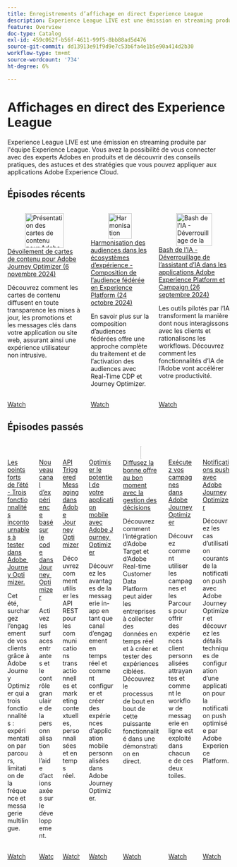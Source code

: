 ```yaml
---
title: Enregistrements d’affichage en direct Experience League
description: Experience League LIVE est une émission en streaming produite par l'équipe Experience League. Vous avez la possibilité de vous connecter avec des experts Adobes en produits et de découvrir des conseils pratiques, des astuces et des stratégies que vous pouvez appliquer aux applications Adobe Experience Cloud.
feature: Overview
doc-type: Catalog
exl-id: 459c062f-b56f-4611-99f5-8bb88ad5d476
source-git-commit: dd13913e91f9d9e7c53b6fa4e1b5e90a414d2b30
workflow-type: tm+mt
source-wordcount: '734'
ht-degree: 6%

---
```


# Affichages en direct des Experience League

Experience League LIVE est une émission en streaming produite par l&#39;équipe Experience League. Vous avez la possibilité de vous connecter avec des experts Adobes en produits et de découvrir des conseils pratiques, des astuces et des stratégies que vous pouvez appliquer aux applications Adobe Experience Cloud.

## Épisodes récents

<!-- CARDS

* https://experienceleague.adobe.com/fr/docs/events/experience-league-live-recordings/episodes/exl-live-episode-10-30-24
  {title = Unveiling Content Cards for Adobe Journey Optimizer (November 6, 2024)}
  {description = Learn how Content Cards deliver key updates, promotions, and messages seamlessly within your app or website, ensuring a non-intrusive user experience. }
* https://experienceleague.adobe.com/fr/docs/events/experience-league-live-recordings/episodes/exl-live-episode-40-2024-10-24
     {title = Harmonize Audiences in Experience Ecosystems - Federated Audience Composition in Experience Platform (October 24, 2024)}
     {description = Learn about Federated Audience Composition provides a comprehensive approach to audience curation and activation with Real-Time CDP and Journey Optimizer.}
* https://experienceleague.adobe.com/fr/docs/events/experience-league-live-recordings/episodes/exl-live-episode-09-26-24
    {title = AI Bash - Unlocking the Power of AI Assistant in Adobe Experience Platform Applications and Campaign (September 26, 2024)}
    {description = AI-driven tools are transforming the way we engage customers and streamline workflows. Learn how Adobe's AI capabilities will accelerate your productivity.}

-->
<!-- START CARDS HTML - DO NOT MODIFY BY HAND -->
<div class="columns">
    <div class="column is-half-tablet is-half-desktop is-one-third-widescreen" aria-label="Unveiling Content Cards for Adobe Journey Optimizer (November 6, 2024)">
        <div class="card" style="height: 100%; display: flex; flex-direction: column; height: 100%;">
            <div class="card-image">
                <figure class="image x-is-16by9">
                    <a href="https://experienceleague.adobe.com/fr/docs/events/experience-league-live-recordings/episodes/exl-live-episode-10-30-24" title="Présentation des cartes de contenu pour Adobe Journey Optimizer (6 novembre 2024)" target="_blank" rel="referrer">
                        <img class="is-bordered-r-small" src="https://video.tv.adobe.com/v/3436281/?quality=12&format=jpeg&nocache=1732147562999" alt="Présentation des cartes de contenu pour Adobe Journey Optimizer (6 novembre 2024)"
                             style="width: 100%; aspect-ratio: 16 / 9; object-fit: cover; overflow: hidden; display: block; margin: auto;">
                    </a>
                </figure>
            </div>
            <div class="card-content is-padded-small" style="display: flex; flex-direction: column; flex-grow: 1; justify-content: space-between;">
                <div class="top-card-content">
                    <p class="headline is-size-6 has-text-weight-bold">
                        <a href="https://experienceleague.adobe.com/fr/docs/events/experience-league-live-recordings/episodes/exl-live-episode-10-30-24" target="_blank" rel="referrer" title="Présentation des cartes de contenu pour Adobe Journey Optimizer (6 novembre 2024)">Dévoilement de cartes de contenu pour Adobe Journey Optimizer (6 novembre 2024)</a>
                    </p>
                    <p class="is-size-6">Découvrez comment les cartes de contenu diffusent en toute transparence les mises à jour, les promotions et les messages clés dans votre application ou site web, assurant ainsi une expérience utilisateur non intrusive.</p>
                </div>
                <a href="https://experienceleague.adobe.com/fr/docs/events/experience-league-live-recordings/episodes/exl-live-episode-10-30-24" target="_blank" rel="referrer" class="spectrum-Button spectrum-Button--outline spectrum-Button--primary spectrum-Button--sizeM" style="align-self: flex-start; margin-top: 1rem;">
                    <span class="spectrum-Button-label has-no-wrap has-text-weight-bold">Watch</span>
                </a>
            </div>
        </div>
    </div>
    <div class="column is-half-tablet is-half-desktop is-one-third-widescreen" aria-label="Harmonize Audiences in Experience Ecosystems - Federated Audience Composition in Experience Platform (October 24, 2024)">
        <div class="card" style="height: 100%; display: flex; flex-direction: column; height: 100%;">
            <div class="card-image">
                <figure class="image x-is-16by9">
                    <a href="https://experienceleague.adobe.com/fr/docs/events/experience-league-live-recordings/episodes/exl-live-episode-40-2024-10-24" title="Harmonisation des audiences dans les écosystèmes de l’expérience - Composition de l’audience fédérée en Experience Platform (24 octobre 2024)" target="_blank" rel="referrer">
                        <img class="is-bordered-r-small" src="https://video.tv.adobe.com/v/3436457?quality=12&format=jpeg&nocache=1732147562995" alt="Harmonisation des audiences dans les écosystèmes de l’expérience - Composition de l’audience fédérée en Experience Platform (24 octobre 2024)"
                             style="width: 100%; aspect-ratio: 16 / 9; object-fit: cover; overflow: hidden; display: block; margin: auto;">
                    </a>
                </figure>
            </div>
            <div class="card-content is-padded-small" style="display: flex; flex-direction: column; flex-grow: 1; justify-content: space-between;">
                <div class="top-card-content">
                    <p class="headline is-size-6 has-text-weight-bold">
                        <a href="https://experienceleague.adobe.com/fr/docs/events/experience-league-live-recordings/episodes/exl-live-episode-40-2024-10-24" target="_blank" rel="referrer" title="Harmonisation des audiences dans les écosystèmes de l’expérience - Composition de l’audience fédérée en Experience Platform (24 octobre 2024)">Harmonisation des audiences dans les écosystèmes d’expérience - Composition de l’audience fédérée en Experience Platform (24 octobre 2024)</a>
                    </p>
                    <p class="is-size-6">En savoir plus sur la composition d’audiences fédérées offre une approche complète du traitement et de l’activation des audiences avec Real-Time CDP et Journey Optimizer.</p>
                </div>
                <a href="https://experienceleague.adobe.com/fr/docs/events/experience-league-live-recordings/episodes/exl-live-episode-40-2024-10-24" target="_blank" rel="referrer" class="spectrum-Button spectrum-Button--outline spectrum-Button--primary spectrum-Button--sizeM" style="align-self: flex-start; margin-top: 1rem;">
                    <span class="spectrum-Button-label has-no-wrap has-text-weight-bold">Watch</span>
                </a>
            </div>
        </div>
    </div>
    <div class="column is-half-tablet is-half-desktop is-one-third-widescreen" aria-label="AI Bash - Unlocking the Power of AI Assistant in Adobe Experience Platform Applications and Campaign (September 26, 2024)">
        <div class="card" style="height: 100%; display: flex; flex-direction: column; height: 100%;">
            <div class="card-image">
                <figure class="image x-is-16by9">
                    <a href="https://experienceleague.adobe.com/fr/docs/events/experience-league-live-recordings/episodes/exl-live-episode-09-26-24" title="Bash de l’IA - Déverrouillage de la puissance de l’assistant d’IA dans les applications Adobe Experience Platform et Campaign (26 septembre 2024)" target="_blank" rel="referrer">
                        <img class="is-bordered-r-small" src="https://video.tv.adobe.com/v/3434781/?format=jpeg&nocache=1732147562999" alt="Bash de l’IA - Déverrouillage de la puissance de l’assistant d’IA dans les applications Adobe Experience Platform et Campaign (26 septembre 2024)"
                             style="width: 100%; aspect-ratio: 16 / 9; object-fit: cover; overflow: hidden; display: block; margin: auto;">
                    </a>
                </figure>
            </div>
            <div class="card-content is-padded-small" style="display: flex; flex-direction: column; flex-grow: 1; justify-content: space-between;">
                <div class="top-card-content">
                    <p class="headline is-size-6 has-text-weight-bold">
                        <a href="https://experienceleague.adobe.com/fr/docs/events/experience-league-live-recordings/episodes/exl-live-episode-09-26-24" target="_blank" rel="referrer" title="Bash de l’IA - Déverrouillage de la puissance de l’assistant d’IA dans les applications Adobe Experience Platform et Campaign (26 septembre 2024)">Bash de l’IA - Déverrouillage de l’assistant d’IA dans les applications Adobe Experience Platform et Campaign (26 septembre 2024)</a>
                    </p>
                    <p class="is-size-6">Les outils pilotés par l’IA transforment la manière dont nous interagissons avec les clients et rationalisons les workflows. Découvrez comment les fonctionnalités d’IA de l’Adobe vont accélérer votre productivité.</p>
                </div>
                <a href="https://experienceleague.adobe.com/fr/docs/events/experience-league-live-recordings/episodes/exl-live-episode-09-26-24" target="_blank" rel="referrer" class="spectrum-Button spectrum-Button--outline spectrum-Button--primary spectrum-Button--sizeM" style="align-self: flex-start; margin-top: 1rem;">
                    <span class="spectrum-Button-label has-no-wrap has-text-weight-bold">Watch</span>
                </a>
            </div>
        </div>
    </div>
</div>
<!-- END CARDS HTML - DO NOT MODIFY BY HAND -->



## Épisodes passés

<!-- CARDS

* https://experienceleague.adobe.com/fr/docs/events/experience-league-live-recordings/episodes/exl-live-episode-08-28-24 
* https://experienceleague.adobe.com/fr/docs/events/experience-league-live-recordings/episodes/exl-live-episode-04-24-24
* https://experienceleague.adobe.com/docs/events/experience-league-live-recordings/episodes/exl-live-episode-8-23-23.html?lang=fr 
* https://experienceleague.adobe.com/docs/events/experience-league-live-recordings/episodes/exl-live-episode-5-24-23.html?lang=fr
* https://experienceleague.adobe.com/docs/events/experience-league-live-recordings/episodes/exl-live-episode-10-25-22.html?lang=fr
  {description = Learn how integrating Adobe Target and Adobe Real-time Customer Data Platform can help businesses collect data in real time, and create and test targeted experiences. See the end to end process of this powerful capability in a live demonstration.}
* https://experienceleague.adobe.com/docs/events/experience-league-live-recordings/episodes/exl-live-episode-09-22-22.html?lang=fr
    {description = Learn how to use both Campaigns and Journeys to deliver compelling personalized customer experiences and how the in-line messaging workflow is leveraged in each of these two canvases.}
* https://experienceleague.adobe.com/docs/events/experience-league-live-recordings/episodes/exl-live-episode-05-12-22.html?lang=fr
    {description = Learn about the common use cases for push notification with Adobe Journey Optimizer and dive into the technical details on how to configure an app for Push powered by Adobe Experience Platform.}
-->
<!-- START CARDS HTML - DO NOT MODIFY BY HAND -->
<div class="columns">
    <div class="column is-half-tablet is-half-desktop is-one-third-widescreen" aria-label="Summer Spotlight - Three must try features in Adobe Journey Optimizer">
        <div class="card" style="height: 100%; display: flex; flex-direction: column; height: 100%;">
            <div class="card-image">
                <figure class="image x-is-16by9">
                    <a href="https://experienceleague.adobe.com/fr/docs/events/experience-league-live-recordings/episodes/exl-live-episode-08-28-24" title="Points phares de l’été - Il faut essayer les fonctionnalités de Adobe Journey Optimizer" target="_blank" rel="referrer">
                        <img class="is-bordered-r-small" src="https://video.tv.adobe.com/v/3433225/?format=jpeg&nocache=1732147564363" alt="Points phares de l’été - Il faut essayer les fonctionnalités de Adobe Journey Optimizer"
                             style="width: 100%; aspect-ratio: 16 / 9; object-fit: cover; overflow: hidden; display: block; margin: auto;">
                    </a>
                </figure>
            </div>
            <div class="card-content is-padded-small" style="display: flex; flex-direction: column; flex-grow: 1; justify-content: space-between;">
                <div class="top-card-content">
                    <p class="headline is-size-6 has-text-weight-bold">
                        <a href="https://experienceleague.adobe.com/fr/docs/events/experience-league-live-recordings/episodes/exl-live-episode-08-28-24" target="_blank" rel="referrer" title="Points phares de l’été - Il faut essayer les fonctionnalités de Adobe Journey Optimizer">Les points forts de l’été - Trois fonctionnalités incontournables à tester dans Adobe Journey Optimizer.</a>
                    </p>
                    <p class="is-size-6">Cet été, surchargez l’engagement de vos clients grâce à Adobe Journey Optimizer qui a trois fonctionnalités : expérimentation par parcours, limitation de la fréquence et messagerie multilingue.</p>
                </div>
                <a href="https://experienceleague.adobe.com/fr/docs/events/experience-league-live-recordings/episodes/exl-live-episode-08-28-24" target="_blank" rel="referrer" class="spectrum-Button spectrum-Button--outline spectrum-Button--primary spectrum-Button--sizeM" style="align-self: flex-start; margin-top: 1rem;">
                    <span class="spectrum-Button-label has-no-wrap has-text-weight-bold">Watch</span>
                </a>
            </div>
        </div>
    </div>
    <div class="column is-half-tablet is-half-desktop is-one-third-widescreen" aria-label="New Code-Based Experience Channel in Journey Optimizer">
        <div class="card" style="height: 100%; display: flex; flex-direction: column; height: 100%;">
            <div class="card-image">
                <figure class="image x-is-16by9">
                    <a href="https://experienceleague.adobe.com/fr/docs/events/experience-league-live-recordings/episodes/exl-live-episode-04-24-24" title="Nouveau canal d’expérience basé sur le code dans Journey Optimizer" target="_blank" rel="referrer">
                        <img class="is-bordered-r-small" src="https://video.tv.adobe.com/v/3428095/?quality=12&format=jpeg&nocache=1732147564382" alt="Nouveau canal d’expérience basé sur le code dans Journey Optimizer"
                             style="width: 100%; aspect-ratio: 16 / 9; object-fit: cover; overflow: hidden; display: block; margin: auto;">
                    </a>
                </figure>
            </div>
            <div class="card-content is-padded-small" style="display: flex; flex-direction: column; flex-grow: 1; justify-content: space-between;">
                <div class="top-card-content">
                    <p class="headline is-size-6 has-text-weight-bold">
                        <a href="https://experienceleague.adobe.com/fr/docs/events/experience-league-live-recordings/episodes/exl-live-episode-04-24-24" target="_blank" rel="referrer" title="Nouveau canal d’expérience basé sur le code dans Journey Optimizer">Nouveau canal d’expérience basé sur le code dans Journey Optimizer</a>
                    </p>
                    <p class="is-size-6">Activez les surfaces entrantes et le contrôle granulaire de la personnalisation à l’aide d’actions axées sur le développement.</p>
                </div>
                <a href="https://experienceleague.adobe.com/fr/docs/events/experience-league-live-recordings/episodes/exl-live-episode-04-24-24" target="_blank" rel="referrer" class="spectrum-Button spectrum-Button--outline spectrum-Button--primary spectrum-Button--sizeM" style="align-self: flex-start; margin-top: 1rem;">
                    <span class="spectrum-Button-label has-no-wrap has-text-weight-bold">Watch</span>
                </a>
            </div>
        </div>
    </div>
    <div class="column is-half-tablet is-half-desktop is-one-third-widescreen" aria-label="API Triggered Messaging in Adobe Journey Optimizer">
        <div class="card" style="height: 100%; display: flex; flex-direction: column; height: 100%;">
            <div class="card-image">
                <figure class="image x-is-16by9">
                    <a href="https://experienceleague.adobe.com/docs/events/experience-league-live-recordings/episodes/exl-live-episode-8-23-23.html?lang=fr" title="Messagerie déclenchée par l’API dans Adobe Journey Optimizer" target="_blank" rel="referrer">
                        <img class="is-bordered-r-small" src="https://video.tv.adobe.com/v/3422169/?format=jpeg&nocache=1732147564436" alt="Messagerie déclenchée par l’API dans Adobe Journey Optimizer"
                             style="width: 100%; aspect-ratio: 16 / 9; object-fit: cover; overflow: hidden; display: block; margin: auto;">
                    </a>
                </figure>
            </div>
            <div class="card-content is-padded-small" style="display: flex; flex-direction: column; flex-grow: 1; justify-content: space-between;">
                <div class="top-card-content">
                    <p class="headline is-size-6 has-text-weight-bold">
                        <a href="https://experienceleague.adobe.com/docs/events/experience-league-live-recordings/episodes/exl-live-episode-8-23-23.html?lang=fr" target="_blank" rel="referrer" title="Messagerie déclenchée par l’API dans Adobe Journey Optimizer">API Triggered Messaging dans Adobe Journey Optimizer</a>
                    </p>
                    <p class="is-size-6">Découvrez comment utiliser les API REST pour les communications transactionnelles et marketing contextuelles, personnalisées et en temps réel.</p>
                </div>
                <a href="https://experienceleague.adobe.com/docs/events/experience-league-live-recordings/episodes/exl-live-episode-8-23-23.html?lang=fr" target="_blank" rel="referrer" class="spectrum-Button spectrum-Button--outline spectrum-Button--primary spectrum-Button--sizeM" style="align-self: flex-start; margin-top: 1rem;">
                    <span class="spectrum-Button-label has-no-wrap has-text-weight-bold">Watch</span>
                </a>
            </div>
        </div>
    </div>
    <div class="column is-half-tablet is-half-desktop is-one-third-widescreen" aria-label="Maximize your mobile app's potential with Adobe Journey Optimizer">
        <div class="card" style="height: 100%; display: flex; flex-direction: column; height: 100%;">
            <div class="card-image">
                <figure class="image x-is-16by9">
                    <a href="https://experienceleague.adobe.com/docs/events/experience-league-live-recordings/episodes/exl-live-episode-5-24-23.html?lang=fr" title="Optimiser le potentiel de votre application mobile avec Adobe Journey Optimizer" target="_blank" rel="referrer">
                        <img class="is-bordered-r-small" src="https://video.tv.adobe.com/v/3419194/?quality=12&format=jpeg&nocache=1732147564465" alt="Optimiser le potentiel de votre application mobile avec Adobe Journey Optimizer"
                             style="width: 100%; aspect-ratio: 16 / 9; object-fit: cover; overflow: hidden; display: block; margin: auto;">
                    </a>
                </figure>
            </div>
            <div class="card-content is-padded-small" style="display: flex; flex-direction: column; flex-grow: 1; justify-content: space-between;">
                <div class="top-card-content">
                    <p class="headline is-size-6 has-text-weight-bold">
                        <a href="https://experienceleague.adobe.com/docs/events/experience-league-live-recordings/episodes/exl-live-episode-5-24-23.html?lang=fr" target="_blank" rel="referrer" title="Optimiser le potentiel de votre application mobile avec Adobe Journey Optimizer">Optimiser le potentiel de votre application mobile avec Adobe Journey Optimizer</a>
                    </p>
                    <p class="is-size-6">Découvrez les avantages de la messagerie in-app en tant que canal d’engagement en temps réel et comment configurer et créer des expériences d’application mobile personnalisées dans Adobe Journey Optimizer.</p>
                </div>
                <a href="https://experienceleague.adobe.com/docs/events/experience-league-live-recordings/episodes/exl-live-episode-5-24-23.html?lang=fr" target="_blank" rel="referrer" class="spectrum-Button spectrum-Button--outline spectrum-Button--primary spectrum-Button--sizeM" style="align-self: flex-start; margin-top: 1rem;">
                    <span class="spectrum-Button-label has-no-wrap has-text-weight-bold">Watch</span>
                </a>
            </div>
        </div>
    </div>
    <div class="column is-half-tablet is-half-desktop is-one-third-widescreen" aria-label="Deliver the right offer at the right time with decision management">
        <div class="card" style="height: 100%; display: flex; flex-direction: column; height: 100%;">
            <div class="card-image">
                <figure class="image x-is-16by9">
                    <a href="https://experienceleague.adobe.com/docs/events/experience-league-live-recordings/episodes/exl-live-episode-10-25-22.html?lang=fr" title="Diffuser la bonne offre au bon moment avec la gestion de la décision" target="_blank" rel="referrer">
                        <img class="is-bordered-r-small" src="https://video.tv.adobe.com/v/3410560/?quality=12&format=jpeg&nocache=1732147564469" alt="Diffuser la bonne offre au bon moment avec la gestion de la décision"
                             style="width: 100%; aspect-ratio: 16 / 9; object-fit: cover; overflow: hidden; display: block; margin: auto;">
                    </a>
                </figure>
            </div>
            <div class="card-content is-padded-small" style="display: flex; flex-direction: column; flex-grow: 1; justify-content: space-between;">
                <div class="top-card-content">
                    <p class="headline is-size-6 has-text-weight-bold">
                        <a href="https://experienceleague.adobe.com/docs/events/experience-league-live-recordings/episodes/exl-live-episode-10-25-22.html?lang=fr" target="_blank" rel="referrer" title="Diffuser la bonne offre au bon moment avec la gestion de la décision">Diffusez la bonne offre au bon moment avec la gestion des décisions</a>
                    </p>
                    <p class="is-size-6">Découvrez comment l’intégration d’Adobe Target et d’Adobe Real-time Customer Data Platform peut aider les entreprises à collecter des données en temps réel et à créer et tester des expériences ciblées. Découvrez le processus de bout en bout de cette puissante fonctionnalité dans une démonstration en direct.</p>
                </div>
                <a href="https://experienceleague.adobe.com/docs/events/experience-league-live-recordings/episodes/exl-live-episode-10-25-22.html?lang=fr" target="_blank" rel="referrer" class="spectrum-Button spectrum-Button--outline spectrum-Button--primary spectrum-Button--sizeM" style="align-self: flex-start; margin-top: 1rem;">
                    <span class="spectrum-Button-label has-no-wrap has-text-weight-bold">Watch</span>
                </a>
            </div>
        </div>
    </div>
    <div class="column is-half-tablet is-half-desktop is-one-third-widescreen" aria-label="Execute your campaigns in Adobe Journey Optimizer">
        <div class="card" style="height: 100%; display: flex; flex-direction: column; height: 100%;">
            <div class="card-image">
                <figure class="image x-is-16by9">
                    <a href="https://experienceleague.adobe.com/docs/events/experience-league-live-recordings/episodes/exl-live-episode-09-22-22.html?lang=fr" title="Exécuter vos campagnes dans Adobe Journey Optimizer" target="_blank" rel="referrer">
                        <img class="is-bordered-r-small" src="https://video.tv.adobe.com/v/3409504/?quality=12&format=jpeg&nocache=1732147564439" alt="Exécuter vos campagnes dans Adobe Journey Optimizer"
                             style="width: 100%; aspect-ratio: 16 / 9; object-fit: cover; overflow: hidden; display: block; margin: auto;">
                    </a>
                </figure>
            </div>
            <div class="card-content is-padded-small" style="display: flex; flex-direction: column; flex-grow: 1; justify-content: space-between;">
                <div class="top-card-content">
                    <p class="headline is-size-6 has-text-weight-bold">
                        <a href="https://experienceleague.adobe.com/docs/events/experience-league-live-recordings/episodes/exl-live-episode-09-22-22.html?lang=fr" target="_blank" rel="referrer" title="Exécuter vos campagnes dans Adobe Journey Optimizer">Exécutez vos campagnes dans Adobe Journey Optimizer</a>
                    </p>
                    <p class="is-size-6">Découvrez comment utiliser les campagnes et les Parcours pour offrir des expériences client personnalisées attrayantes et comment le workflow de messagerie en ligne est exploité dans chacune de ces deux toiles.</p>
                </div>
                <a href="https://experienceleague.adobe.com/docs/events/experience-league-live-recordings/episodes/exl-live-episode-09-22-22.html?lang=fr" target="_blank" rel="referrer" class="spectrum-Button spectrum-Button--outline spectrum-Button--primary spectrum-Button--sizeM" style="align-self: flex-start; margin-top: 1rem;">
                    <span class="spectrum-Button-label has-no-wrap has-text-weight-bold">Watch</span>
                </a>
            </div>
        </div>
    </div>
    <div class="column is-half-tablet is-half-desktop is-one-third-widescreen" aria-label="Push notifications with Adobe Journey Optimizer">
        <div class="card" style="height: 100%; display: flex; flex-direction: column; height: 100%;">
            <div class="card-image">
                <figure class="image x-is-16by9">
                    <a href="https://experienceleague.adobe.com/docs/events/experience-league-live-recordings/episodes/exl-live-episode-05-12-22.html?lang=fr" title="Notifications push avec Adobe Journey Optimizer" target="_blank" rel="referrer">
                        <img class="is-bordered-r-small" src="https://video.tv.adobe.com/v/342810/?quality=12&format=jpeg&nocache=1732147564438" alt="Notifications push avec Adobe Journey Optimizer"
                             style="width: 100%; aspect-ratio: 16 / 9; object-fit: cover; overflow: hidden; display: block; margin: auto;">
                    </a>
                </figure>
            </div>
            <div class="card-content is-padded-small" style="display: flex; flex-direction: column; flex-grow: 1; justify-content: space-between;">
                <div class="top-card-content">
                    <p class="headline is-size-6 has-text-weight-bold">
                        <a href="https://experienceleague.adobe.com/docs/events/experience-league-live-recordings/episodes/exl-live-episode-05-12-22.html?lang=fr" target="_blank" rel="referrer" title="Notifications push avec Adobe Journey Optimizer">Notifications push avec Adobe Journey Optimizer</a>
                    </p>
                    <p class="is-size-6">Découvrez les cas d’utilisation courants de la notification push avec Adobe Journey Optimizer et découvrez les détails techniques de configuration d’une application pour la notification push optimisée par Adobe Experience Platform.</p>
                </div>
                <a href="https://experienceleague.adobe.com/docs/events/experience-league-live-recordings/episodes/exl-live-episode-05-12-22.html?lang=fr" target="_blank" rel="referrer" class="spectrum-Button spectrum-Button--outline spectrum-Button--primary spectrum-Button--sizeM" style="align-self: flex-start; margin-top: 1rem;">
                    <span class="spectrum-Button-label has-no-wrap has-text-weight-bold">Watch</span>
                </a>
            </div>
        </div>
    </div>
</div>
<!-- END CARDS HTML - DO NOT MODIFY BY HAND -->
